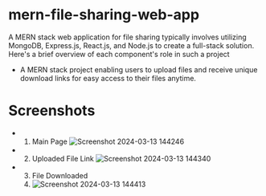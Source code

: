 # mern-file-sharing-web-app
A MERN stack web application for file sharing typically involves utilizing MongoDB, Express.js, React.js, and Node.js to create a full-stack solution. Here's a brief overview of each component's role in such a project

- A MERN stack project enabling users to upload files and receive unique download links for easy access to their files anytime.
# Screenshots
- 1. Main Page
  ![Screenshot 2024-03-13 144246](https://github.com/balrajegorad/mern-file-sharing-web-app/assets/116410865/db365693-491d-4f87-8bb1-d84713745524)

- 2. Uploaded File Link
![Screenshot 2024-03-13 144340](https://github.com/balrajegorad/mern-file-sharing-web-app/assets/116410865/3d50d62e-9308-4133-8d1d-c8f0f2609525)

- 3. File Downloaded
  4. ![Screenshot 2024-03-13 144413](https://github.com/balrajegorad/mern-file-sharing-web-app/assets/116410865/2c3cdc2a-718a-40ca-b8a9-49f462ebbb94)


